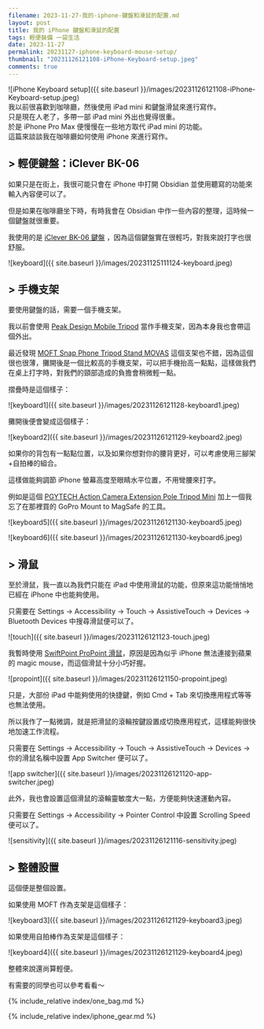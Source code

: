 ```yaml
---
filename: 2023-11-27-我的-iphone-鍵盤和滑鼠的配置.md
layout: post
title: 我的 iPhone 鍵盤和滑鼠的配置
tags: 輕便裝備 一袋生活
date: 2023-11-27
permalink: 20231127-iphone-keyboard-mouse-setup/
thumbnail: "20231126121108-iPhone-Keyboard-setup.jpeg"
comments: true
---
```


![iPhone Keyboard setup]({{ site.baseurl }}/images/20231126121108-iPhone-Keyboard-setup.jpeg)  
我以前很喜歡到咖啡廳，然後使用 iPad mini 和鍵盤滑鼠來進行寫作。  
只是現在人老了，多帶一部 iPad mini 外出也覺得很重。  
於是 iPhone Pro Max 便慢慢在一些地方取代 iPad mini 的功能。  
這篇來談談我在咖啡廳如何使用 iPhone 來進行寫作。
## > 輕便鍵盤：iClever BK-06

如果只是在街上，我很可能只會在 iPhone 中打開 Obsidian 並使用聽寫的功能來輸入內容便可以了。

但是如果在咖啡廳坐下時，有時我會在 Obsidian 中作一些內容的整理，這時候一個鍵盤就很重要。

我使用的是 [iClever BK-06 鍵盤](https://a.co/d/ccPlYUK) ，因為這個鍵盤實在很輕巧，對我來說打字也很舒服。

![keyboard]({{ site.baseurl }}/images/20231125111124-keyboard.jpeg)  

## > 手機支架

要使用鍵盤的話，需要一個手機支架。

我以前會使用 [Peak Design Mobile Tripod](https://www.peakdesign.com/products/mobile-tripod) 當作手機支架，因為本身我也會帶這個外出。

最近發現 [MOFT Snap Phone Tripod Stand MOVAS](https://www.moft.us/products/invisible-phone-tripod-stand?variant=40245036974167) 這個支架也不錯，因為這個很也很薄，攤開後是一個比較高的手機支架，可以把手機抬高一點點，這樣做我們在桌上打字時，對我們的頸部造成的負擔會稍微輕一點。

摺疊時是這個樣子：

![keyboard1]({{ site.baseurl }}/images/20231126121128-keyboard1.jpeg)  

攤開後便會變成這個樣子：

![keyboard2]({{ site.baseurl }}/images/20231126121129-keyboard2.jpeg)  

如果你的背包有一點點位置，以及如果你想對你的腰背更好，可以考慮使用三腳架+自拍棒的組合。

這樣做能夠調節 iPhone 螢幕高度至眼睛水平位置，不用彎腰來打字。

例如是這個 [PGYTECH Action Camera Extension Pole Tripod Mini](https://www.pgytech.com/products/pgytech-action-camera-extension-pole-tripod-mini-buy-online) 加上一個我忘了在那裡買的 GoPro Mount to MagSafe 的工具。

![keyboard5]({{ site.baseurl }}/images/20231126121130-keyboard5.jpeg)  

![keyboard6]({{ site.baseurl }}/images/20231126121130-keyboard6.jpeg)  
## > 滑鼠

至於滑鼠，我一直以為我們只能在 iPad 中使用滑鼠的功能，但原來這功能悄悄地已經在 iPhone 中也能夠使用。

只需要在 Settings -> Accessibility -> Touch -> AssistiveTouch -> Devices -> Bluetooth Devices 中搜尋滑鼠便可以了。

![touch]({{ site.baseurl }}/images/20231126121123-touch.jpeg)  

我暫時使用 [SwiftPoint ProPoint 滑鼠](https://www.swiftpoint.com/products/ergonomic-mice-propoint)，原因是因為似乎 iPhone 無法連接到蘋果的 magic mouse，而這個滑鼠十分小巧好握。

![propoint]({{ site.baseurl }}/images/20231126121150-propoint.jpeg)  

只是，大部份 iPad 中能夠使用的快捷鍵，例如 Cmd + Tab 來切換應用程式等等也無法使用。

所以我作了一點微調，就是把滑鼠的滾輪按鍵設置成切換應用程式，這樣能夠很快地加速工作流程。

只需要在 Settings -> Accessibility -> Touch -> AssistiveTouch -> Devices -> 你的滑鼠名稱中設置 App Switcher 便可以了。

![app switcher]({{ site.baseurl }}/images/20231126121120-app-switcher.jpeg)  

此外，我也會設置這個滑鼠的滾輪靈敏度大一點，方便能夠快速運動內容。

只需要在 Settings -> Accessibility -> Pointer Control 中設置 Scrolling Speed 便可以了。

![sensitivity]({{ site.baseurl }}/images/20231126121116-sensitivity.jpeg)  

## > 整體設置

這個便是整個設置。

如果使用 MOFT 作為支架是這個樣子：

![keyboard3]({{ site.baseurl }}/images/20231126121129-keyboard3.jpeg)  

如果使用自拍棒作為支架是這個樣子：

![keyboard4]({{ site.baseurl }}/images/20231126121129-keyboard4.jpeg)  

整體來說還尚算輕便。

有需要的同學也可以參考看看～


{% include_relative index/one_bag.md %}

{% include_relative index/iphone_gear.md %}



<!--
- [我的 iPhone 鍵盤和滑鼠的配置]({{ site.baseurl }}/20231127-iphone-keyboard-mouse-setup/)
-->
